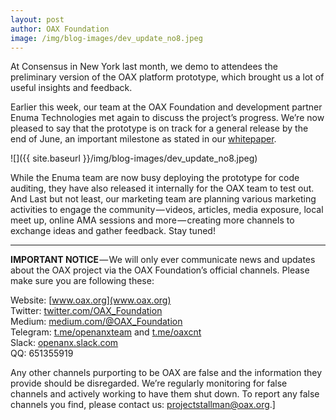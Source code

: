 ```yaml
---
layout: post
author: OAX Foundation
image: /img/blog-images/dev_update_no8.jpeg
---
```


At Consensus in New York last month, we demo to attendees the preliminary version of the OAX platform prototype, which brought us a lot of useful insights and feedback.

Earlier this week, our team at the OAX Foundation and development partner Enuma Technologies met again to discuss the project’s progress. We’re now pleased to say that the prototype is on track for a general release by the end of June, an important milestone as stated in our [whitepaper](https://www.oax.org/assets/whitepaper/openANX_White_Paper_ENU.pdf).

![]({{ site.baseurl }}/img/blog-images/dev_update_no8.jpeg)

While the Enuma team are now busy deploying the prototype for code auditing, they have also released it internally for the OAX team to test out. And Last but not least, our marketing team are planning various marketing activities to engage the community — videos, articles, media exposure, local meet up, online AMA sessions and more — creating more channels to exchange ideas and gather feedback. Stay tuned!

---

**IMPORTANT NOTICE** — We will only ever communicate news and updates about the OAX project via the OAX Foundation’s official channels. Please make sure you are following these:

Website: [www.oax.org](www.oax.org)  
Twitter: [twitter.com/OAX_Foundation](twitter.com/OAX_Foundation)  
Medium: [medium.com/@OAX_Foundation](medium.com/@OAX_Foundation)  
Telegram: [t.me/openanxteam](t.me/openanxteam) and [t.me/oaxcnt](t.me/oaxcnt)  
Slack: [openanx.slack.com](openanx.slack.com)  
QQ: 651355919  

Any other channels purporting to be OAX are false and the information they provide should be disregarded. We’re regularly monitoring for false channels and actively working to have them shut down. To report any false channels you find, please contact us: [projectstallman@oax.org](mailto:projectstallman@oax.org).]